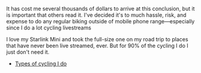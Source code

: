 It has cost me several thousands of dollars to arrive at this conclusion, but it is important that others read it. I've decided it's to much hassle, risk, and expense to do any regular biking outside of mobile phone range—especially since I do a lot cycling livestreams

I love my Starlink Mini and took the full-size one on my road trip to places that have never been live streamed, ever.  But for 90% of the cycling I do I just don't need it.

* [Types of cycling I do](Types%20of%20cycling%20I%20do.md)